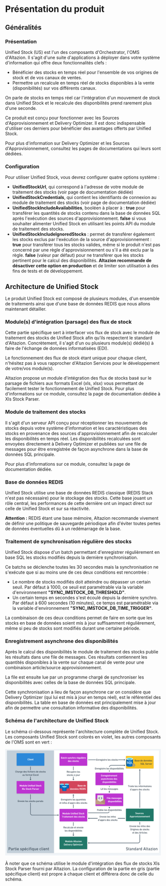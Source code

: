 # Présentation du produit

## Généralités

### Présentation

Unified Stock (US) est l'un des composants d'Orchestrator, l'OMS d'Altazion. Il s'agit d'une suite d'applications à déployer dans votre système d'information qui offre deux fonctionnalités clefs :
- Bénéficier des stocks en temps réel pour l'ensemble de vos origines de stock et de vos canaux de ventes.
- Permettre un recalcule en temps réel de stocks disponibles à la vente (disponibilités) sur vos différents canaux.

On parle de stocks en temps réel car l'intégration d'un mouvement de stock dans Unified Stock et le recalcule des disponbilités prend rarement plus d'une seconde.

Ce produit est conçu pour fonctionner avec les Sources d'Approvisionnement et Delivery Optimizer. Il est donc indispensable d'utiliser ces derniers pour bénéficier des avantages offerts par Unified Stock.

Pour plus d'information sur Delivery Optimizer et les Sources d'Approvisionnement, consultez les pages de documentations qui leurs sont dédiées.

### Configuration

Pour utiliser Unified Stock, vous devrez configurer quatre options système :

- __UnifiedStockUrl__, qui correspond à l'adresse de votre module de traitement des stocks (voir page de documentation dédiée)
- __UnifiedStockCredentials__, qui contient les identifiants de connexion au module de traitement des stocks (voir page de documentation dédiée)
- __UnifiedStockIncludeAvailabilities__, booléen à placer à :
__true__ pour transférer les quantités de stocks contenu dans la base de données SQL après l'exécution des sources d'approvisionnement.
__false__ si vous souhaiter alimenter Unified Stock en utilisant les points API du module de traitement des stocks.
- __UnifiedStockIncludeIgnoredStocks__ : permet de transférer également les stocks exclus par l'exécution de la source d'approvisionnement :
__true__ pour transférer tous les stocks valides, même si le produit n'est pas concerné par une règle d'approvisionnement ou s'il a été exclu par la règle.
__false__ (valeur par défaut) pour ne transférer que les stocks pertinent pour le calcul des disponibilités.
__Altazion recommande de désactiver cette option en production__ et de limiter son utilisation à des fins de tests et de développement.

## Architecture de Unified Stock

Le produit Unified Stock est composé de plusieurs modules, d'un ensemble de traitements ainsi que d'une base de données REDIS que nous allons maintenant détailler.

### Module(s) d'intégration (parsage) des flux de stock
Cette partie spécifique sert à interfacer vos flux de stock avec le module de traitement des stocks de Unified Stock afin qu'ils respectent le standard d'Altazion. Concrètement, il s'agit d'un ou plusieurs module(s) dédié(s) à faire de l'échange de données informatisées (EDI).

Le fonctionnement des flux de stock étant unique pour chaque client, n'hésitez pas à vous rapprocher d'Altazion Services pour le développement de votre/vos module(s).

Altazion propose un module d'intégration des flux de stocks basé sur le parsage de fichiers aux formats Excel (xls, xlsx) vous permettant de facilement tester le fonctionnement de Unified Stock.
Pour plus d'informations sur ce module, consultez la page de documentation dédiée à Xls Stock Parser.

### Module de traitement des stocks
Il s'agit d'un serveur API conçu pour réceptionner les mouvements de stocks depuis votre système d'information et les caractéristiques des stocks en provenance des sources d'approvisionnement afin de recalculer les disponibilités en temps réel. Les disponibilités recalculées sont envoyées directement à Delivery Optimizer et publiées sur une file de messages pour être enregistrée de façon asynchrone dans la base de données SQL principale. 

Pour plus d'informations sur ce module, consultez la page de documentation dédiée.

### Base de données REDIS

Unified Stock utilise une base de données REDIS classique (REDIS Stack n'est pas nécessaire) pour le stockage des stocks. Cette base jouant un rôle central, les performances de cette dernière ont un impact direct sur celle de Unified Stock et sur sa réactivité.

__Attention :__ REDIS étant une base mémoire, Altazion recommande vivement de définir une politique de sauvegarde périodique afin d'éviter toutes pertes de données éventuelles dû à un redémarrage de la base.

### Traitement de synchronisation régulière des stocks

Unified Stock dispose d'un batch permettant d'enregistrer régulièrement en base SQL les stocks modifiés depuis la dernière synchronisation.

Ce batchs se déclenche toutes les 30 secondes mais la synchronisation ne s'exécute que si au moins une de ces deux conditions est rencontrée :
- Le nombre de stocks modifiés doit atteindre ou dépasser un certain seuil. Par défaut à 1000, ce seuil est paramétrable via la variable d'environnement __"SYNC_IMSTOCK_DB_THRESHOLD"__.
- Un certain temps en secondes s'est écoulé depuis la dernière synchro. Par défaut à 600 secondes (10 minutes), ce temps est paramétrable via la variable d'environnement __"SYNC_IMSTOCK_DB_TIME_TRIGGER"__.

La combinaison de ces deux conditions permet de faire en sorte que les stocks en base de données soient mis à jour suffisamment régulièrement, même si peu de stocks sont modifiés durant une certaine période.

### Enregistrement asynchrone des disponibilités

Après le calcul des disponibilités le module de traitement des stocks publie les résultats dans une file de messages. Ces résultats contiennent les quantités disponibles à la vente sur chaque canal de vente pour une combinaison article/source approvisionnement.

La file est ensuite lue par un programme chargé de synchroniser les disponibilités avec celles de la base de données SQL principale.

Cette synchronisation a lieu de façon asynchrone car on considère que Delivery Optimizer (qui lui est mis à jour en temps réel), est le référentiel des disponibilités. La table en base de données est principalement mise à jour afin de permettre une consultation informative des disponibilités.

### Schéma de l'architecture de Unified Stock

Le schéma ci-dessous représente l'architecture complète de Unified Stock. Les composants Unified Stock sont colorés en violet, les autres composants de l'OMS sont en vert :

![Schéma de l'architecture de Unified Stock](img/archiUnifiedStock.png)

À noter que ce schéma utilise le module d'intégration des flux de stocks Xls Stock Parser fourni par Altazion. La configuration de la partie en gris (partie spécifique client) est propre à chaque client et différera donc de celle du schéma.
